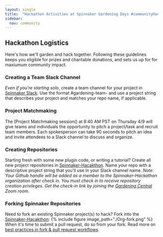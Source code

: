 ```yaml
---
layout: single
title:  "Hackathon Activities at Spinnaker Gardening Days #communityHack"
sidebar:
  nav: community
---
```


## Hackathon Logistics
Here's how we'll garden and hack together. Following these guidelines keeps you eligible for prizes and charitable donations, and sets us up for for maxiumum community impact.

### Creating a Team Slack Channel
_Even if you're starting solo_, create a team channel for your project in [Spinnaker Slack](https://join.spinnaker.io). Use the format #gardening-team-<projectString> and use a project string that describes your project and matches your repo name, if applicable.

### Project Matchmaking
The [Project Matchmaking session(<zoom link>) at 8:40 AM PST on Thursday 4/9 will give teams and individuals the opportunity to pitch a project/task and recruit team members. Each spokesperson can take 90 seconds to pitch an idea and invite attendees to a Slack channel to discuss and organize.

### Creating Repositories
Starting fresh with some new plugin code, or writing a tutorial? Create all new project repositories in [Spinnaker-Hacakthon](https://github.com/spinnaker-hackathon). Name your repo with a descriptive project string that you'll use in your Slack channel name. _Note: Your Github handle will be added as a member to the Spinnaker-Hackathon organization after check in. You must check in to receive repository creation privileges. Get the check-in link by joining the [Gardening Central](<zoom link>) Zoom room._

### Forking Spinnaker Repositories
Need to fork an existing Spinnaker project(s) to hack? Fork into the [Spinnaker-Hacakthon](https://github.com/spinnaker-hackathon):
{%
  include
  figure
  image_path="./Org-fork.png"
%}
When it's time to submit a pull request, do so from your fork. Read more on [best practices in fork & pull request workflows](https://gist.github.com/Chaser324/ce0505fbed06b947d962).
